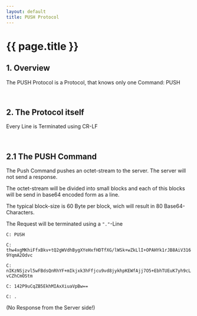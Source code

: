 ```yaml
---
layout: default
title: PUSH Protocol
---
```


# {{ page.title }}

## 1. Overview

The PUSH Protocol is a Protocol, that knows only one Command: PUSH

<br/>

## 2. The Protocol itself

Every Line is Terminated using CR-LF

<br/>

## 2.1 The PUSH Command

The Push Command pushes an octet-stream to the server. The server will not send a response.

The octet-stream will be divided into small blocks and each of this blocks will be send in base64 encoded form as a line.

The typical block-size is 60 Byte per block, wich will result in 80 Base64-Characters.

The Request will be terminated using a <code>"."</code>-Line

<code>C: PUSH</code>

<code>C: thw4xgMKhiFfxBkv+tQ2gWVdhBygXYeHxfHDTfXG/lWSk+wZkLlI+OPAHYk1rJB8AiV3169YqmA2Odvc</code>

<code>C: nIKzNSjzvl5wFBdsQnRhYF+mIkjxk3hFfjcu9vd8jykhpKEWfAjj7O5+EbhTUEuK7yh9cLvCZhCmOStm</code>

<code>C: 142P9uCqZB5EkhMIAxXiuaVpBw==</code>

<code>C: .</code>

(No Response from the Server side!)

